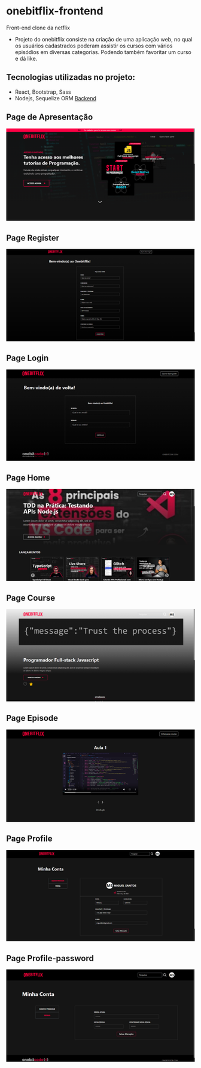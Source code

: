 # onebitflix-frontend
 Front-end clone da netflix
- Projeto do onebitflix consiste na criação de uma aplicação web, no qual os usuários cadastrados poderam assistir os cursos com vários episódios em diversas categorias. Podendo também favoritar um curso e dá like.

## Tecnologias utilizadas no projeto:
- React, Bootstrap, Sass
- Nodejs, Sequelize ORM [Backend](https://github.com/lucasops96/onebitflix)

## Page de Apresentação
<p align="center">
  <img src="./obf-pages/one.png" />
</p>

## Page Register
<p align="center">
  <img src="./obf-pages/register.png" />
</p>

## Page Login
<p align="center">
  <img src="./obf-pages/login.png" />
</p>

## Page Home
<p align="center">
  <img src="./obf-pages/home.png" />
</p>

## Page Course
<p align="center">
  <img src="./obf-pages/course.png" />
</p>

## Page Episode
<p align="center">
  <img src="./obf-pages/episode.png" />
</p>

## Page Profile
<p align="center">
  <img src="./obf-pages/profile.png" />
</p>

## Page Profile-password
<p align="center">
  <img src="./obf-pages/profile-password.png" />
</p>